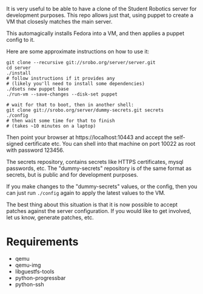 It is very useful to be able to have a clone of the Student Robotics server for development purposes.
This repo allows just that, using puppet to create a VM that closesly matches the main server.

This automagically installs Fedora into a VM, and then applies a puppet config to it.

Here are some approximate instructions on how to use it:

    git clone --recursive git://srobo.org/server/server.git
    cd server
    ./install
    # follow instructions if it provides any
    # (likely you'll need to install some dependencies)
    ./dsets new puppet base
    ./run-vm --save-changes --disk-set puppet

    # wait for that to boot, then in another shell:
    git clone git://srobo.org/server/dummy-secrets.git secrets
    ./config
    # then wait some time for that to finish
    # (takes ~10 minutes on a laptop)

Then point your browser at https://localhost:10443 and accept the self-signed certificate etc.
You can shell into that machine on port 10022 as root with password 123456.

The secrets repository, contains secrets like HTTPS certificates,
 mysql passwords, etc.
The "dummy-secrets" repository is of the same format as secrets,
 but is public and for development purposes.

If you make changes to the "dummy-secrets" values, or the config,
 then you can just run `./config` again to apply the latest values to the VM.

The best thing about this situation is that it is now possible to accept patches against the server configuration.
If you would like to get involved, let us know, generate patches, etc.

Requirements
=============

 * qemu
 * qemu-img
 * libguestfs-tools
 * python-progressbar
 * python-ssh
